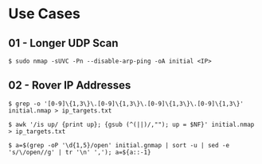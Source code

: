 # Use Cases

## 01 - Longer UDP Scan

```
$ sudo nmap -sUVC -Pn --disable-arp-ping -oA initial <IP>
```

## 02 - Rover IP Addresses

```
$ grep -o '[0-9]\{1,3\}\.[0-9]\{1,3\}\.[0-9]\{1,3\}\.[0-9]\{1,3\}' initial.nmap > ip_targets.txt

$ awk '/is up/ {print up}; {gsub (^(||)/,""); up = $NF}' initial.nmap > ip_targets.txt
```

```
$ a=$(grep -oP '\d{1,5}/open' initial.gnmap | sort -u | sed -e 's/\/open//g' | tr '\n' ','); a=${a::-1}
```